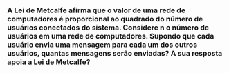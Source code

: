 ### A Lei de Metcalfe afirma que o valor de uma rede de computadores é proporcional ao quadrado do número de usuários conectados do sistema. Considere n o número de usuários em uma rede de computadores. Supondo que cada usuário envia uma mensagem para cada um dos outros usuários, quantas mensagens serão enviadas? A sua resposta apoia a Lei de Metcalfe?

#
